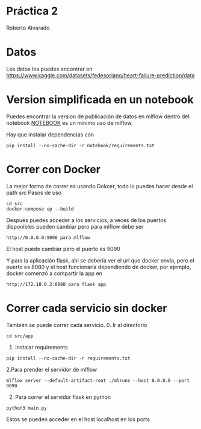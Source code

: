# Práctica 2
Roberto Alvarado

# Datos
Los datos los puedes encontrar en https://www.kaggle.com/datasets/fedesoriano/heart-failure-prediction/data

# Version simplificada en un notebook
Puedes encontrar la version de publicación de datos en mlflow dentro del notebook
[NOTEBOOK](notebook/main.ipynb)
es un minimo uso de mlflow.

Hay que instalar dependencias con
```
pip install --no-cache-dir -r notebook/requirements.txt
```

# Correr con Docker
La mejor forma de correr es usando Dokcer, todo lo puedes hacer desde el path src
Pasos de uso
```
cd src
docker-compose up --build
```
Despues puedes acceder a los servicios, a veces de los puertos disponibles
pueden cambiar pero para miflow debe ser
```
http://0.0.0.0:9090 para mlflow
```
El host puede cambiar pero el puerto es 9090

Y para la aplicación flask, ahi se debería ver el url que docker envía,
pero el puerto es 8080 y el host funcionaría dependiendo de docker,
por ejemplo, docker comenzó a compartir la app en

```
http://172.18.0.3:8080 para flask app
```

# Correr cada servicio sin docker
También se puede correr cada servicio.
0. Ir al directorio
```
cd src/app
```
1. Instalar requirements
```
pip install --no-cache-dir -r requirements.txt
```
2.Para prender el servidor de mlflow

```
mlflow server --default-artifact-root ./mlruns --host 0.0.0.0 --port 9090
```
2. Para correr el servidor flask en python
```
python3 main.py
```

Estos se pueden acceder en el host localhost en los ports

